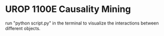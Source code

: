 # UROP 1100E Causality Mining

run "python script.py" in the terminal to visualize the interactions between different objects.
